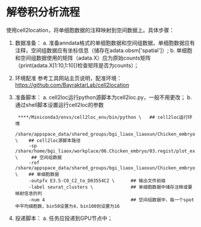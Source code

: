 # 解卷积分析流程

使用cell2location，将单细胞数据的注释映射到空间数据上。具体步骤：

1. 数据准备：
    a. 准备anndata格式的单细胞数据和空间组数据，单细胞数据应有注释，空间组数据应有坐标信息（储存在adata.obsm['spatial']）;
    b. 单细胞和空间组数据使用的矩阵（adata.X）应为原始counts矩阵（print(adata.X[1:10,1:10])检查矩阵是否为counts）；

2. 环境配准
    参考工具网站主页说明，配准环境：https://github.com/BayraktarLab/cell2location

3. 准备脚本：
    a. cell2loc运行python源脚本为cell2loc.py，一般不用更改；
    b. 通过shell脚本设置运行cell2loc的参数

        ****/Miniconda3/envs/cell2loc_env/bin/python \   ## cell2loc运行环境
            /share/appspace_data/shared_groups/bgi_liaox_liaoxun/Chicken_embryo/04.cell2loc/cell2loc.py \    ## cell2loc源脚本路径
            -sp /share/home/bgi_liaox/workplace/06.Chicken_embryo/03.regist/plot_exp/anndata/E3.5/D03554C2.bin50.raw.h5ad \     ## 空间组数据
            -ref /share/appspace_data/shared_groups/bgi_liaox_liaoxun/Chicken_embryo/03.SingleCell/00.object/E3.5.SC.C0_C2.leg_bud.recluster.h5ad \    ## 单细胞数据
            -outpfx E3.5-C0_C2_to_D03554C2 \      ## 输出文件前缀
            -label seurat_clusters \              ## 单细胞数据中储存注释或要映射信息的列
            -num 4                                ## 空间组数据中，每一个spot中平均细胞数，bin50设置为4，bin100则设置为16

3. 投递脚本：
    a. 任务应投递到GPU节点中；
